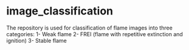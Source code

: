 # image_classification
The repository is used for classification of flame images into three categories: 1- Weak flame 2- FREI (flame with repetitive extinction and ignition) 3- Stable flame
